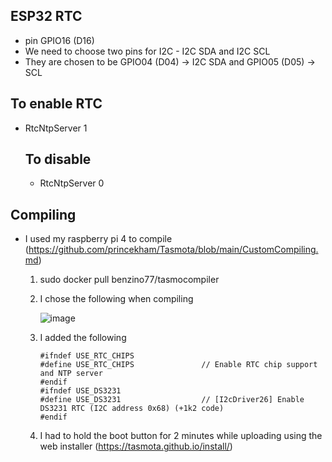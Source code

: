   ## ESP32 RTC

- pin GPIO16 (D16)
- We need to choose two pins for I2C - I2C SDA and I2C SCL
- They are chosen to be GPIO04 (D04) -> I2C SDA and GPIO05 (D05) -> SCL

## To enable RTC
- RtcNtpServer 1

  ## To disable
  - RtcNtpServer 0
 
## Compiling
- I used my raspberry pi 4 to compile (https://github.com/princekham/Tasmota/blob/main/CustomCompiling.md)
  1. sudo docker pull benzino77/tasmocompiler
  2. I chose the following when compiling
 
     ![image](https://github.com/user-attachments/assets/cf2c10dd-26cb-4be0-bd95-470e6184bc74)


  3. I added the following
     ```
     #ifndef USE_RTC_CHIPS 
     #define USE_RTC_CHIPS               // Enable RTC chip support and NTP server
     #endif
     #ifndef USE_DS3231
     #define USE_DS3231                  // [I2cDriver26] Enable DS3231 RTC (I2C address 0x68) (+1k2 code)
     #endif
     ```
  4. I had to hold the boot button for 2 minutes while uploading using the web installer (https://tasmota.github.io/install/)

